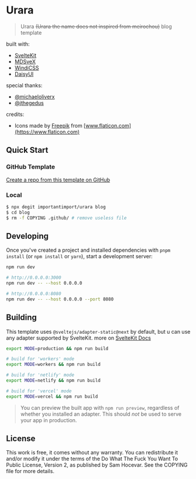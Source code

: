 # Urara

> Urara ~~(Urara the name does not inspired from meirochou)~~ blog template

built with:

- [SvelteKit](https://github.com/sveltejs/kit)
- [MDSveX](https://github.com/pngwn/mdsvex)
- [WindiCSS](https://github.com/windicss/windicss)
- [DaisyUI](https://github.com/saadeghi/daisyui)

special thanks:

- [@michaeloliverx](https://github.com/pngwn/MDsveX/issues/294#issuecomment-907029639)
- [@jthegedus](https://github.com/sveltejs/kit/issues/1258#issuecomment-874482104)

credits:

- Icons made by [Freepik](https://www.flaticon.com/authors/freepik) from [www.flaticon.com](https://www.flaticon.com)

## Quick Start

### GitHub Template

[Create a repo from this template on GitHub](https://github.com/importantimport/urara/generate)

### Local

```bash
$ npx degit importantimport/urara blog
$ cd blog
$ rm -f COPYING .github/ # remove useless file
```

## Developing

Once you've created a project and installed dependencies with
`pnpm install` (or `npm install` or `yarn`), start a development
server:

```bash
npm run dev

# http://0.0.0.0:3000
npm run dev -- --host 0.0.0.0

# http://0.0.0.0:8080
npm run dev -- --host 0.0.0.0 --port 8080
```

## Building

This template uses `@sveltejs/adapter-static@next` by default, but u can use any adapter supported by SvelteKit. more on [SvelteKit Docs](https://kit.svelte.dev/docs#adapters)

```bash
export MODE=production && npm run build

# build for 'workers' mode
export MODE=workers && npm run build

# build for 'netlify' mode
export MODE=netlify && npm run build

# build for 'vercel' mode
export MODE=vercel && npm run build
```

> You can preview the built app with `npm run preview`, regardless of
> whether you installed an adapter. This should _not_ be used to serve
> your app in production.

## License

This work is free, it comes without any warranty. You can redistribute it and/or modify it under the
terms of the Do What The Fuck You Want To Public License, Version 2,
as published by Sam Hocevar. See the COPYING file for more details.
